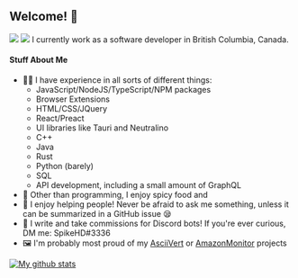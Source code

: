<h2>Welcome! 👋</h2> 

<img src="https://gpvc.arturio.dev/SpikeHD" />
<img src="https://readme-typing-svg.herokuapp.com/?lines=Loading+Sleep+Schedule...;Loading+Failed"

<p>
  I currently work as a software developer in British Columbia, Canada.
</p>

<h4>Stuff About Me</h4>
<ul>
  <li>👨‍💻 I have experience in all sorts of different things:
    <ul>
      <li>JavaScript/NodeJS/TypeScript/NPM packages</li>
      <li>Browser Extensions</li>
      <li>HTML/CSS/JQuery</li>
      <li>React/Preact</li>
      <li>UI libraries like Tauri and Neutralino</li>
      <li>C++</li>
      <li>Java</li>
      <li>Rust</li>
      <li>Python (barely)</li>
      <li>SQL</li>
      <li>API development, including a small amount of GraphQL</li>
    </ul>
  </li>
  <li>🍲 Other than programming, I enjoy spicy food and </li>
  <li>💙 I enjoy helping people! Never be afraid to ask me something, unless it can be summarized in a GitHub issue 😪</li>
  <li>🤖 I write and take commissions for Discord bots! If you're ever curious, DM me: SpikeHD#3336</li>
  <li>🖼️ I'm probably most proud of my <a href="https://github.com/SpikeHD/AsciiVert">AsciiVert</a> or <a href="https://github.com/SpikeHD/AmazonMonitor">AmazonMonitor</a> projects</li>
</ul>

[![My github stats](https://github-readme-stats.vercel.app/api?username=SpikeHD&show_icons=true&count_private=true&theme=vue)](https://github.com/anuraghazra/github-readme-stats)
